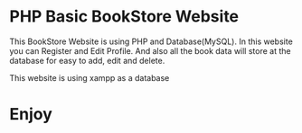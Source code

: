 # PHP Basic BookStore Website 
This BookStore Website is using PHP and Database(MySQL). In this website you can Register and Edit Profile.
And also all the book data will store at the database for easy to add, edit and delete.

This website is using xampp as a database
# Enjoy
